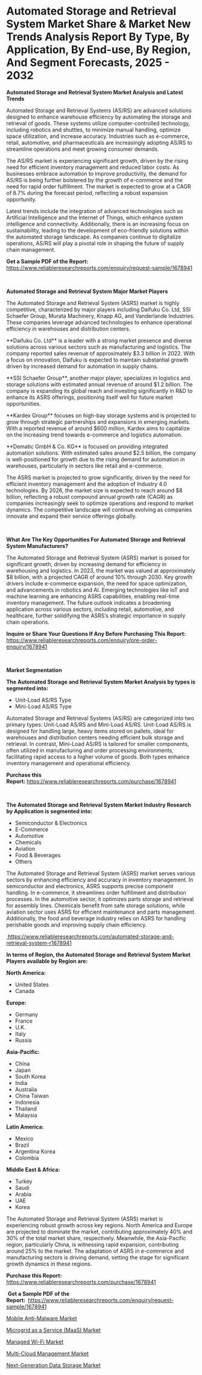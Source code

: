 <p><h1>Automated Storage and Retrieval System Market Share & Market New Trends Analysis Report By Type, By Application, By End-use, By Region, And Segment Forecasts, 2025 - 2032</h1></p><p><strong>Automated Storage and Retrieval System Market Analysis and Latest Trends</strong></p>
<p><p>Automated Storage and Retrieval Systems (AS/RS) are advanced solutions designed to enhance warehouse efficiency by automating the storage and retrieval of goods. These systems utilize computer-controlled technology, including robotics and shuttles, to minimize manual handling, optimize space utilization, and increase accuracy. Industries such as e-commerce, retail, automotive, and pharmaceuticals are increasingly adopting AS/RS to streamline operations and meet growing consumer demands.</p><p>The AS/RS market is experiencing significant growth, driven by the rising need for efficient inventory management and reduced labor costs. As businesses embrace automation to improve productivity, the demand for AS/RS is being further bolstered by the growth of e-commerce and the need for rapid order fulfillment. The market is expected to grow at a CAGR of 8.7% during the forecast period, reflecting a robust expansion opportunity. </p><p>Latest trends include the integration of advanced technologies such as Artificial Intelligence and the Internet of Things, which enhance system intelligence and connectivity. Additionally, there is an increasing focus on sustainability, leading to the development of eco-friendly solutions within the automated storage landscape. As companies continue to digitalize operations, AS/RS will play a pivotal role in shaping the future of supply chain management.</p></p>
<p><strong>Get a Sample PDF of the Report:&nbsp;</strong> <a href="https://www.reliableresearchreports.com/enquiry/request-sample/1678941?utm_campaign=117&utm_medium=2&utm_source=Github&utm_content=ia&utm_term=09032025&utm_id=automated-storage-and-retrieval-system">https://www.reliableresearchreports.com/enquiry/request-sample/1678941</a></p>
<p>&nbsp;</p>
<p><strong>Automated Storage and Retrieval System Major Market Players</strong></p>
<p><p>The Automated Storage and Retrieval System (ASRS) market is highly competitive, characterized by major players including Daifuku Co. Ltd, SSI Schaefer Group, Murata Machinery, Knapp AG, and Vanderlande Industries. These companies leverage advanced technologies to enhance operational efficiency in warehouses and distribution centers.</p><p>**Daifuku Co. Ltd** is a leader with a strong market presence and diverse solutions across various sectors such as manufacturing and logistics. The company reported sales revenue of approximately $3.3 billion in 2022. With a focus on innovation, Daifuku is expected to maintain substantial growth driven by increased demand for automation in supply chains.</p><p>**SSI Schaefer Group**, another major player, specializes in logistics and storage solutions with estimated annual revenue of around $1.2 billion. The company is expanding its global reach and investing significantly in R&D to enhance its ASRS offerings, positioning itself well for future market opportunities.</p><p>**Kardex Group** focuses on high-bay storage systems and is projected to grow through strategic partnerships and expansions in emerging markets. With a reported revenue of around $600 million, Kardex aims to capitalize on the increasing trend towards e-commerce and logistics automation.</p><p>**Dematic GmbH & Co. KG** is focused on providing integrated automation solutions. With estimated sales around $2.5 billion, the company is well-positioned for growth due to the rising demand for automation in warehouses, particularly in sectors like retail and e-commerce.</p><p>The ASRS market is projected to grow significantly, driven by the need for efficient inventory management and the adoption of Industry 4.0 technologies. By 2026, the market size is expected to reach around $8 billion, reflecting a robust compound annual growth rate (CAGR) as companies increasingly seek to optimize operations and respond to market dynamics. The competitive landscape will continue evolving as companies innovate and expand their service offerings globally.</p></p>
<p>&nbsp;</p>
<p><strong>What Are The Key Opportunities For Automated Storage and Retrieval System Manufacturers?</strong></p>
<p><p>The Automated Storage and Retrieval System (ASRS) market is poised for significant growth, driven by increasing demand for efficiency in warehousing and logistics. In 2023, the market was valued at approximately $8 billion, with a projected CAGR of around 10% through 2030. Key growth drivers include e-commerce expansion, the need for space optimization, and advancements in robotics and AI. Emerging technologies like IoT and machine learning are enhancing ASRS capabilities, enabling real-time inventory management. The future outlook indicates a broadening application across various sectors, including retail, automotive, and healthcare, further solidifying the ASRS’s strategic importance in supply chain operations.</p></p>
<p><strong>Inquire or Share Your Questions If Any Before Purchasing This Report:</strong> <a href="https://www.reliableresearchreports.com/enquiry/pre-order-enquiry/1678941?utm_campaign=117&utm_medium=2&utm_source=Github&utm_content=ia&utm_term=09032025&utm_id=automated-storage-and-retrieval-system">https://www.reliableresearchreports.com/enquiry/pre-order-enquiry/1678941</a></p>
<p>&nbsp;</p>
<p><strong>Market Segmentation</strong></p>
<p><strong>The Automated Storage and Retrieval System Market Analysis by types is segmented into:</strong></p>
<p><ul><li>Unit-Load AS/RS Type</li><li>Mini-Load AS/RS Type</li></ul></p>
<p><p>Automated Storage and Retrieval Systems (AS/RS) are categorized into two primary types: Unit-Load AS/RS and Mini-Load AS/RS. Unit-Load AS/RS is designed for handling large, heavy items stored on pallets, ideal for warehouses and distribution centers needing efficient bulk storage and retrieval. In contrast, Mini-Load AS/RS is tailored for smaller components, often utilized in manufacturing and order processing environments, facilitating rapid access to a higher volume of goods. Both types enhance inventory management and operational efficiency.</p></p>
<p><strong>Purchase this Report:&nbsp;</strong><a href="https://www.reliableresearchreports.com/purchase/1678941?utm_campaign=117&utm_medium=2&utm_source=Github&utm_content=ia&utm_term=09032025&utm_id=automated-storage-and-retrieval-system">https://www.reliableresearchreports.com/purchase/1678941</a></p>
<p>&nbsp;</p>
<p><strong>The Automated Storage and Retrieval System Market Industry Research by Application is segmented into:</strong></p>
<p><ul><li>Semiconductor & Electronics</li><li>E-Commerce</li><li>Automotive</li><li>Chemicals</li><li>Aviation</li><li>Food & Beverages</li><li>Others</li></ul></p>
<p><p>The Automated Storage and Retrieval System (ASRS) market serves various sectors by enhancing efficiency and accuracy in inventory management. In semiconductor and electronics, ASRS supports precise component handling. In e-commerce, it streamlines order fulfillment and distribution processes. In the automotive sector, it optimizes parts storage and retrieval for assembly lines. Chemicals benefit from safe storage solutions, while aviation sector uses ASRS for efficient maintenance and parts management. Additionally, the food and beverage industry relies on ASRS for handling perishable goods and improving supply chain efficiency.</p></p>
<p><a href="https://www.reliableresearchreports.com/automated-storage-and-retrieval-system-r1678941?utm_campaign=117&utm_medium=2&utm_source=Github&utm_content=ia&utm_term=09032025&utm_id=automated-storage-and-retrieval-system">&nbsp;https://www.reliableresearchreports.com/automated-storage-and-retrieval-system-r1678941</a></p>
<p><strong>In terms of Region, the Automated Storage and Retrieval System Market Players available by Region are:</strong></p>
<p>
    <p> <strong> North America: </strong>
        <ul>
            <li>United States</li>
            <li>Canada</li>
        </ul>
        </p> 
    <p> <strong> Europe: </strong>
        <ul>
            <li>Germany</li>
            <li>France</li>
            <li>U.K.</li>
            <li>Italy</li>
            <li>Russia</li>
        </ul>
        </p> 
    <p> <strong> Asia-Pacific: </strong>
        <ul>
            <li>China</li>
            <li>Japan</li>
            <li>South Korea</li>
            <li>India</li>
            <li>Australia</li>
            <li>China Taiwan</li>
            <li>Indonesia</li>
            <li>Thailand</li>
            <li>Malaysia</li>
        </ul>
        </p> 
    <p> <strong> Latin America: </strong>
        <ul>
            <li>Mexico</li>
            <li>Brazil</li>
            <li>Argentina Korea</li>
            <li>Colombia</li>
        </ul>
        </p> 
    <p> <strong> Middle East & Africa: </strong>
        <ul>
            <li>Turkey</li>
            <li>Saudi</li>
            <li>Arabia</li>
            <li>UAE</li>
            <li>Korea</li>
        </ul>
    </p>
    </p>
<p><p>The Automated Storage and Retrieval System (ASRS) market is experiencing robust growth across key regions. North America and Europe are projected to dominate the market, contributing approximately 40% and 30% of the total market share, respectively. Meanwhile, the Asia-Pacific region, particularly China, is witnessing rapid expansion, contributing around 25% to the market. The adaptation of ASRS in e-commerce and manufacturing sectors is driving demand, setting the stage for significant growth dynamics in these regions.</p></p>
<p><strong>Purchase this Report: </strong><a href="https://www.reliableresearchreports.com/purchase/1678941?utm_campaign=117&utm_medium=2&utm_source=Github&utm_content=ia&utm_term=09032025&utm_id=automated-storage-and-retrieval-system">https://www.reliableresearchreports.com/purchase/1678941</a></p>
<p>&nbsp;<strong>Get a Sample PDF of the Report:&nbsp;&nbsp;</strong><a href="https://www.reliableresearchreports.com/enquiry/request-sample/1678941?utm_campaign=117&utm_medium=2&utm_source=Github&utm_content=ia&utm_term=09032025&utm_id=automated-storage-and-retrieval-system">https://www.reliableresearchreports.com/enquiry/request-sample/1678941</a></p>
<p><strong></strong></p>
<p><p><a href="https://github.com/pomasifilo/Market-Research-Report-List-1/blob/main/mobile-anti-malware-market.md?utm_campaign=117&utm_medium=2&utm_source=Github&utm_content=ia&utm_term=09032025&utm_id=automated-storage-and-retrieval-system">Mobile Anti-Malware Market</a></p><p><a href="https://github.com/nontoengolo/Market-Research-Report-List-1/blob/main/microgrid-as-a-service-maas-market.md?utm_campaign=117&utm_medium=2&utm_source=Github&utm_content=ia&utm_term=09032025&utm_id=automated-storage-and-retrieval-system">Microgrid as a Service (MaaS) Market</a></p><p><a href="https://github.com/shefikagbons/Market-Research-Report-List-1/blob/main/managed-wi-fi-market.md?utm_campaign=117&utm_medium=2&utm_source=Github&utm_content=ia&utm_term=09032025&utm_id=automated-storage-and-retrieval-system">Managed Wi-Fi Market</a></p><p><a href="https://github.com/avikalitesjj/Market-Research-Report-List-1/blob/main/multi-cloud-management-market.md?utm_campaign=117&utm_medium=2&utm_source=Github&utm_content=ia&utm_term=09032025&utm_id=automated-storage-and-retrieval-system">Multi-Cloud Management Market</a></p><p><a href="https://github.com/ceneabiruk11/Market-Research-Report-List-1/blob/main/next-generation-data-storage-market.md?utm_campaign=117&utm_medium=2&utm_source=Github&utm_content=ia&utm_term=09032025&utm_id=automated-storage-and-retrieval-system">Next-Generation Data Storage Market</a></p></p>